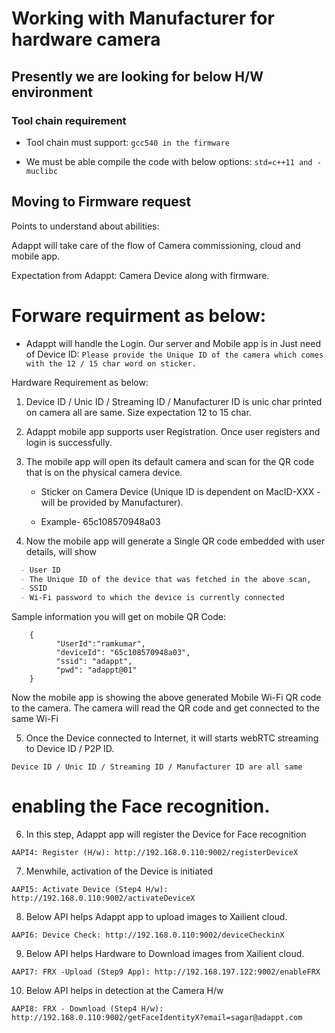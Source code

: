 # Working with Manufacturer for hardware camera

## Presently we are looking for below H/W environment

### Tool chain requirement 

- Tool chain must support: 
`gcc540 in the firmware`

- We must be able compile the code with below options:
`std=c++11 and -muclibc`

## Moving to Firmware request
 
Points to understand about abilities:

Adappt will take care of the flow of Camera commissioning, cloud and mobile app. 

Expectation from Adappt: Camera Device along with firmware. 

# Forware requirment as below: 

- Adappt will handle the Login. Our server and Mobile app is in Just need of Device ID:
   `Please provide the Unique ID of the camera which comes with the 12 / 15 char word on sticker.`

Hardware Requirement as below:

1. Device ID / Unic ID / Streaming ID / Manufacturer ID is unic char printed on camera all are same.
   Size expectation 12 to 15 char.

2. Adappt mobile app supports user Registration. Once user registers and login is successfully.
   
3. The mobile app will open its default camera and scan for the QR code that is on the physical camera device.
   
	- Sticker on Camera Device (Unique ID is dependent on MacID-XXX - will be provided by Manufacturer).

	- Example- 65c108570948a03

4. Now the mobile app will generate a Single QR code embedded with user details, will show

```markdown
  - User ID
  - The Unique ID of the device that was fetched in the above scan,
  - SSID
  - Wi-Fi password to which the device is currently connected
```
Sample information you will get on mobile QR Code:

```
	{
		  "UserId":"ramkumar", 
		  "deviceId": "65c108570948a03",
		  "ssid": "adappt",
		  "pwd": "adappt@01"
	}
```
Now the mobile app is showing the above generated Mobile Wi-Fi QR code to the camera. The camera will read the QR code and get connected to the same Wi-Fi

5. Once the Device connected to Internet, it will starts webRTC streaming to Device ID / P2P ID.
```
Device ID / Unic ID / Streaming ID / Manufacturer ID are all same
```
# enabling the Face recognition. 

6. In this step, Adappt app will register the Device for Face recognition
```
AAPI4: Register (H/w): http://192.168.0.110:9002/registerDeviceX
```

7. Menwhile, activation of the Device is initiated
```
AAPI5: Activate Device (Step4 H/w): http://192.168.0.110:9002/activateDeviceX
```

8. Below API helps Adappt app to upload images to Xailient cloud.
```
AAPI6: Device Check: http://192.168.0.110:9002/deviceCheckinX
```
9. Below API helps Hardware to Download images from Xailient cloud.
```
AAPI7: FRX -Upload (Step9 App): http://192.168.197.122:9002/enableFRX
```

10. Below API helps in detection at the Camera H/w
```
AAPI8: FRX - Download (Step4 H/w): http://192.168.0.110:9002/getFaceIdentityX?email=sagar@adappt.com

```
